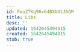 ```yaml
---
id: FwuZTKq96v64BXU4tJhGM
title: Libs
desc: ''
updated: 1642645494915
created: 1642645494915
stub: true
---
```


